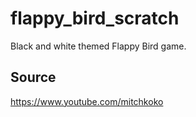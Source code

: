 # flappy_bird_scratch

Black and white themed Flappy Bird game.

## Source

https://www.youtube.com/mitchkoko